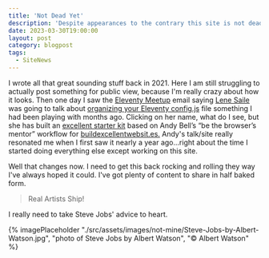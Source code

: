 ```yaml
---
title: 'Not Dead Yet'
description: 'Despite appearances to the contrary this site is not dead yet!'
date: 2023-03-30T19:00:00
layout: post
category: blogpost
tags:
  - SiteNews
---
```


I wrote all that great sounding stuff back in 2021. Here I am still struggling to actually post something for public view, because I'm really crazy about how it looks. Then one day I saw the [Eleventy Meetup](https://11tymeetup.dev) email saying [Lene Saile](https://www.lenesaile.com/en/) was going to talk about [organizing your Eleventy config.js](https://www.lenesaile.com/en/blog/organizing-the-eleventy-config-file/) file something I had been playing with months ago. Clicking on her name, what do I see, but she has built an [excellent starter kit](https://github.com/madrilene/eleventy-excellent) based on Andy Bell’s “be the browser’s mentor” workflow for [buildexcellentwebsit.es.](http://buildexcellentwebsit.es/) Andy's talk/site really resonated me when I first saw it nearly a year ago...right about the time I started doing everything else except working on this site.

Well that changes now.  I need to get this back rocking and rolling they way I've always hoped it could.  I've got plenty of content to share in half baked form.

> Real Artists Ship!

I really need to take Steve Jobs' advice to heart.

{% imagePlaceholder "./src/assets/images/not-mine/Steve-Jobs-by-Albert-Watson.jpg", "photo of Steve Jobs by Albert Watson", "&copy; Albert Watson" %}
